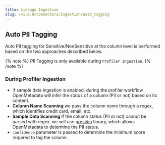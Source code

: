 ```yaml
---
title: Lineage Ingestion
slug: /v1.0.0/connectors/ingestion/auto_tagging
---
```


## Auto PII Tagging

Auto PII tagging for Sensitive/NonSensitive at the column level is performed based on the two approaches described below.

{% note %}
PII Tagging is only available during `Profiler Ingestion`.
{% /note %}


### During Profiler Ingestion
- If sample data ingestion is enabled, during the profiler workflow OpenMetadata will infer the status of a column (PII or not) based on its content.
- **Column Name Scanning** we pass the column name through a regex, which identifies credit card, email, etc.
- **Sample Data Scanning** If the column status (PII or not) cannot be parsed with regex, we will use [presidio](https://microsoft.github.io/presidio/) library, which allows OpenMetadata to determine the PII status.
- `confidence` parameter is passed to determine the minimum score required to tag the column.

